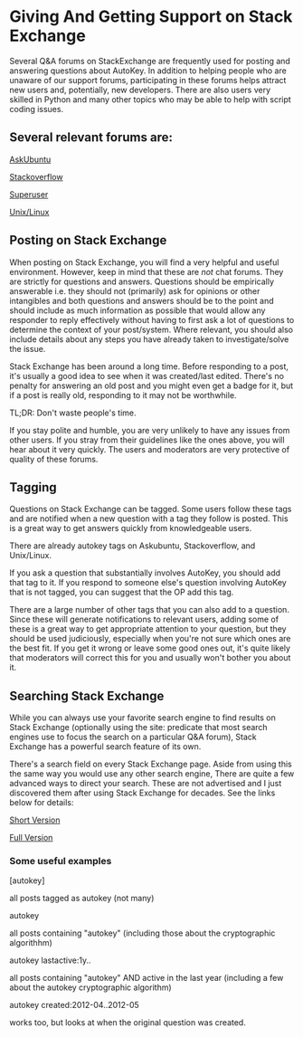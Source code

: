 # Giving And Getting Support on Stack Exchange

Several Q&A forums on StackExchange are frequently used for posting and answering questions about AutoKey.
In addition to helping people who are unaware of our support forums, participating in these forums helps attract new users and, potentially, new developers. There are also users very skilled in Python and many other topics who may be able to help with script coding issues.

## Several relevant forums are:

[AskUbuntu](https://askubuntu.com)

[Stackoverflow](https://stackoverflow.com/)

[Superuser](https://superuser.com/)

[Unix/Linux](https://unix.stackexchange.com)

## Posting on Stack Exchange

When posting on Stack Exchange, you will find a very helpful and useful environment. However, keep in mind that these are _not_ chat forums.
They are strictly for questions and answers. Questions should be empirically answerable i.e. they should not (primarily) ask for opinions or other intangibles and both questions and answers should be to the point and should include as much information as possible that would allow any responder to reply effectively without having to first ask a lot of questions to determine the context of your post/system. Where relevant, you should also include details about any steps you have already taken to investigate/solve the issue.

Stack Exchange has been around a long time. Before responding to a post, it's usually a good idea to see when it was created/last edited. There's no penalty for answering an old post and you might even get a badge for it, but if a post is really old, responding to it may not be worthwhile.

TL;DR: Don't waste people's time.

If you stay polite and humble, you are very unlikely to have any issues from other users. If you stray from their guidelines like the ones above, you will hear about it very quickly. The users and moderators are very protective of quality of these forums.

## Tagging

Questions on Stack Exchange can be tagged. Some users follow these tags and are notified when a new question with a tag they follow is posted. This is a great way to get answers quickly from knowledgeable users.

There are already autokey tags on Askubuntu, Stackoverflow, and Unix/Linux.

If you ask a question that substantially involves AutoKey, you should add that tag to it. If you respond to someone else's question involving AutoKey that is not tagged, you can suggest that the OP add this tag.

There are a large number of other tags that you can also add to a question. Since these will generate notifications to relevant users, adding some of these is a great way to get appropriate attention to your question, but they should be used judiciously, especially when you're not sure which ones are the best fit. If you get it wrong or leave some good ones out, it's quite likely that moderators will correct this for you and usually won't bother you about it.

## Searching Stack Exchange

While you can always use your favorite search engine to find results on Stack Exchange (optionally using the site: predicate that most search engines use to focus the search on a particular Q&A forum), Stack Exchange has a powerful search feature of its own.

There's a search field on every Stack Exchange page. Aside from using this the same way you would use any other search engine, There are quite a few advanced ways to direct your search. These are not advertised and I just discovered them after using Stack Exchange for decades. See the links below for details:

[Short Version](https://meta.stackoverflow.com/search)

[Full Version](https://stackoverflow.com/help/searching)

### Some useful examples

[autokey]

  all posts tagged as autokey (not many)

autokey

  all posts containing "autokey"
  (including those about the cryptographic algorithhm)

autokey lastactive:1y..

  all posts containing "autokey"
  AND
  active in the last year
  (including a few about the autokey cryptographic algorithm)

autokey created:2012-04..2012-05

works too, but looks at when the original question was created.


